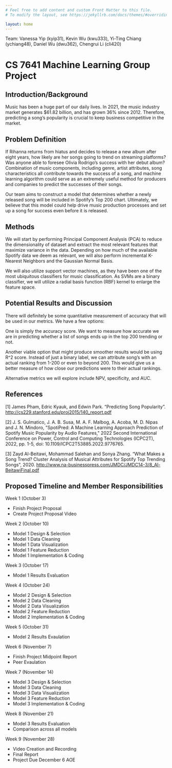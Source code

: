 ```yaml
---
# Feel free to add content and custom Front Matter to this file.
# To modify the layout, see https://jekyllrb.com/docs/themes/#overriding-theme-defaults

layout: home
---
```


Team: Vanessa Yip (kyip31), Kevin Wu (kwu333), Yi-Ting Chiang (ychiang48), Daniel Wu (dwu362), Chengrui Li (cli420)

# CS 7641 Machine Learning Group Project

## Introduction/Background
Music has been a huge part of our daily lives. In 2021, the music industry market generates $61.82 billion, and has grown 36% since 2012. Therefore, predicting a song’s popularity is crucial to keep business competitive in the market. 

## Problem Definition
If Rihanna returns from hiatus and decides to release a new album after eight years, how likely are her songs going to trend on streaming platforms? Was anyone able to foresee Olivia Rodrigo’s success with her debut album? Combination of music components, including genre, artist attributes, song characteristics all contribute towards the success of a song, and machine learning algorithm could serve as an extremely useful method for producers and companies to predict the successes of their songs.  

Our team aims to construct a model that determines whether a newly released song will be included in Spotify’s Top 200 chart. Ultimately, we believe that this model could help drive music production processes and set up a song for success even before it is released. 

## Methods
We will start by performing Principal Component Analysis (PCA) to reduce the dimensionality of dataset and extract the most relevant features that maximize variance in the data. Depending on how much of the available Spotify data we deem as relevant, we will also perform incremental K-Nearest Neighbors and the Gaussian Normal Basis.  

We will also utilize support vector machines, as they have been one of the most ubiquitous classifiers for music classification. As SVMs are a binary classifier, we will utilize a radial basis function (RBF) kernel to enlarge the feature space.  

## Potential Results and Discussion
There will definitely be some quantitative measurement of accuracy that will be used in our metrics. We have a few options: 

One is simply the accuracy score. We want to measure how accurate we are in predicting whether a list of songs ends up in the top 200 trending or not. 

Another viable option that might produce smoother results would be using R^2 score. Instead of just a binary label, we can attribute song’s with an actual ranking from 1-200 or even to beyond 200. This would give us a better measure of how close our predictions were to their actual rankings. 

Alternative metrics we will explore include NPV, specificity, and AUC. 

## References
[1] James Pham, Edric Kyauk, and Edwin Park. “Predicting Song Popularity”. http://cs229.stanford.edu/proj2015/140_report.pdf 

[2] J. S. Gulmatico, J. A. B. Susa, M. A. F. Malbog, A. Acoba, M. D. Nipas and J. N. Mindoro, "SpotiPred: A Machine Learning Approach Prediction of Spotify Music Popularity by Audio Features," 2022 Second International Conference on Power, Control and Computing Technologies (ICPC2T), 2022, pp. 1-5, doi: 10.1109/ICPC2T53885.2022.9776765. 

[3] Zayd Al-Beitawi, Mohammad Salehan and Sonya Zhang. “What Makes a Song Trend? Cluster Analysis of Musical Attributes for Spotify Top Trending Songs”, 2020. http://www.na-businesspress.com/JMDC/JMDC14-3/8_Al-BeitawiFinal.pdf 

## Proposed Timeline and Member Responsibilities

Week 1 (October 3)
- Finish Project Proposal
- Create Project Proposal Video

Week 2 (October 10)
- Model 1 Design & Selection
- Model 1 Data Cleaning
- Model 1 Data Visualization
- Model 1 Feature Reduction
- Model 1 Implementation & Coding

Week 3 (October 17)
- Model 1 Results Evaluation

Week 4 (October 24)
- Model 2 Design & Selection
- Model 2 Data Cleaning
- Model 2 Data Visualization
- Model 2 Feature Reduction
- Model 2 Implementation & Coding

Week 5 (October 31)
- Model 2 Results Evaulation

Week 6 (November 7)
- Finish Project Midpoint Report
- Peer Evaulation

Week 7 (November 14)
- Model 3 Design & Selection
- Model 3 Data Cleaning
- Model 3 Data Visualization
- Model 3 Feature Reduction
- Model 3 Implementation & Coding

Week 8 (November 21)
- Model 3 Results Evaluation
- Comparison across all models

Week 9 (November 28)
- Video Creation and Recording
- Final Report
- Project Due December 6 AOE
